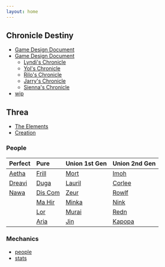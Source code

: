 ```yaml
---
layout: home
---
```


## Chronicle Destiny
- [Game Design Document](/chronicle-destiny/gdd)
- [Game Design Document](/destiny-saga/chronicle-destiny/gdd)
  - [Lyndi's Chronicle](/destiny-saga/chronicle-destiny/lyndis-chronicle)
  - [Yol's Chronicle](/destiny-saga/chronicle-destiny/yols-chronicle)
  - [Rilo's Chronicle](/destiny-saga/chronicle-destiny/rilos-chronicle) 
  - [Jarry's Chronicle](/destiny-saga/chronicle-destiny/jarrys-chronicle)
  - [Sienna's Chronicle](/destiny-saga/chronicle-destiny/siennas-chronicle)
- [wip](/destiny-saga/chronicle-destiny/gdd)

## Threa
- [The Elements](/destiny-saga/elements)
- [Creation]((/destiny-saga/creation))

### People

|Perfect                       |Pure                             |Union 1st Gen                  | Union 2nd Gen                 |
|:-----------------------------|:--------------------------------|:------------------------------|:------------------------------|
|[Aetha](destiny-saga/aetha)   | [Frill](destiny-saga/frill)     | [Mort](destiny-saga/mort)     | [Imoh](destiny-saga/imoh)     |
|[Dreavi](destiny-saga/dreavi) | [Duga](destiny-saga/duga)       | [Lauril](destiny-saga/lauril) | [Corlee](destiny-saga/corlee) |
|[Nawa](destiny-saga/nawa)     | [Dis Com](destiny-saga/dis-com) | [Zeur](destiny-saga/zeur)     | [Rowlf](destiny-saga/rowlf)   |
|                              | [Ma Hir](destiny-saga/ma-hir)   | [Minka](destiny-saga/minka)   | [Nink](destiny-saga/nink)     |
|                              | [Lor](destiny-saga/lor)         | [Murai](destiny-saga/murai)   | [Redn](destiny-saga/redn)     |
|                              | [Aria](destiny-saga/aria)       | [Jin](destiny-saga/jin)       | [Kapopa](destiny-saga/kapopa) |


### Mechanics
- [people](destiny-saga/people-of-threa)
- [stats](destiny-saga/stats)



